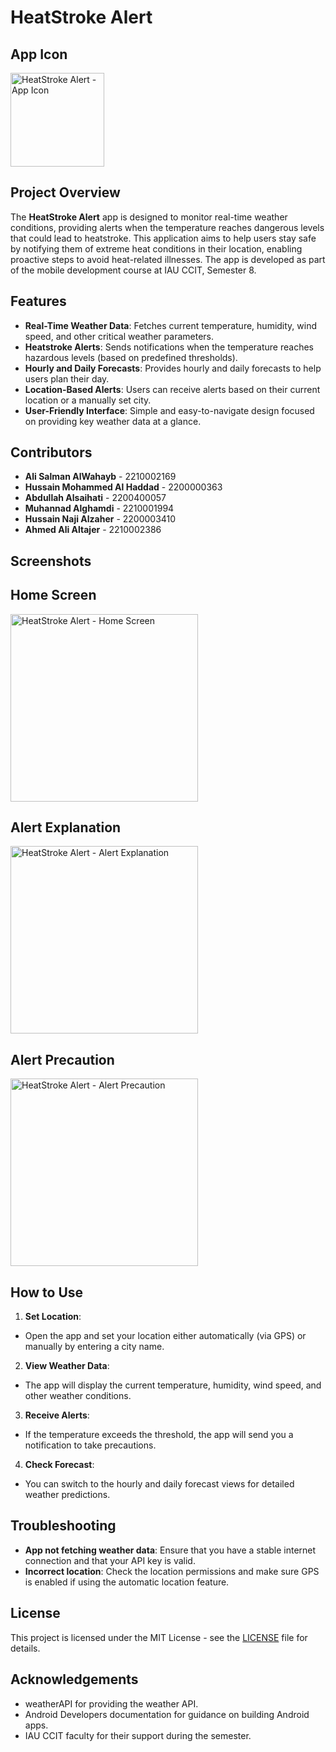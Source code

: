 # HeatStroke Alert

## App Icon
<img src="https://i.imgur.com/7ibKCk1.png" alt="HeatStroke Alert - App Icon" width="150" height="150">

## Project Overview
The **HeatStroke Alert** app is designed to monitor real-time weather conditions, providing alerts when the temperature reaches dangerous levels that could lead to heatstroke. This application aims to help users stay safe by notifying them of extreme heat conditions in their location, enabling proactive steps to avoid heat-related illnesses. The app is developed as part of the mobile development course at IAU CCIT, Semester 8.

## Features
- **Real-Time Weather Data**: Fetches current temperature, humidity, wind speed, and other critical weather parameters.
- **Heatstroke Alerts**: Sends notifications when the temperature reaches hazardous levels (based on predefined thresholds).
- **Hourly and Daily Forecasts**: Provides hourly and daily forecasts to help users plan their day.
- **Location-Based Alerts**: Users can receive alerts based on their current location or a manually set city.
- **User-Friendly Interface**: Simple and easy-to-navigate design focused on providing key weather data at a glance.




## Contributors

- **Ali Salman AlWahayb** - 2210002169
- **Hussain Mohammed Al Haddad** - 2200000363
- **Abdullah Alsaihati** - 2200400057
- **Muhannad Alghamdi** - 2210001994
- **Hussain Naji Alzaher** - 2200003410
- **Ahmed Ali Altajer** - 2210002386

## Screenshots

## Home Screen
<img src="https://i.imgur.com/1iDLat7.png" alt="HeatStroke Alert - Home Screen" width="300" >

## Alert Explanation
<img src="https://i.imgur.com/eOQ6b9n.png" alt="HeatStroke Alert - Alert Explanation" width="300" >

## Alert Precaution
<img src="https://i.imgur.com/ZRmBFox.png" alt="HeatStroke Alert - Alert Precaution" width="300">




## How to Use

1. **Set Location**: 
- Open the app and set your location either automatically (via GPS) or manually by entering a city name.

2. **View Weather Data**: 
- The app will display the current temperature, humidity, wind speed, and other weather conditions.

3. **Receive Alerts**: 
- If the temperature exceeds the threshold, the app will send you a notification to take precautions.

4. **Check Forecast**: 
- You can switch to the hourly and daily forecast views for detailed weather predictions.

## Troubleshooting

- **App not fetching weather data**: Ensure that you have a stable internet connection and that your API key is valid.
- **Incorrect location**: Check the location permissions and make sure GPS is enabled if using the automatic location feature.

## License

This project is licensed under the MIT License - see the [LICENSE](LICENSE) file for details.

## Acknowledgements

- weatherAPI for providing the weather API.
- Android Developers documentation for guidance on building Android apps.
- IAU CCIT faculty for their support during the semester.


